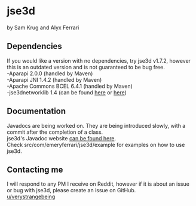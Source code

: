 # jse3d

by Sam Krug and Alyx Ferrari

## Dependencies

If you would like a version with no dependencies, try jse3d v1.7.2, however this is an outdated version and is not guaranteed to be bug free.<br/>
-Aparapi 2.0.0 (handled by Maven)<br/>
-Aparapi JNI 1.4.2 (handled by Maven)<br/>
-Apache Commons BCEL 6.4.1 (handled by Maven)<br/>
-jse3dnetworklib 1.4 (can be found [here](https://github.com/alyxferrari/jse3dnetworklib/) or [here](https://github.com/alyxferrari/jse3d/releases/))

## Documentation

Javadocs are being worked on. They are being introduced slowly, with a commit after the completion of a class.<br/>
jse3d's Javadoc website [can be found here](https://alyxferrari.github.io/jse3d/javadoc/).<br/>
Check src/com/emeryferrari/jse3d/example for examples on how to use jse3d.

## Contacting me

I will respond to any PM I receive on Reddit, however if it is about an issue or bug with jse3d, please create an issue on GitHub.<br/>
[u/verystrangebeing](https://reddit.com/user/verystrangebeing/)
